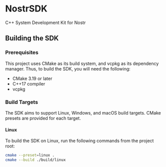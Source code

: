 # NostrSDK

C++ System Development Kit for Nostr

## Building the SDK

### Prerequisites

This project uses CMake as its build system, and vcpkg as its dependency manager.  Thus, to build the SDK, you will need the following:

- CMake 3.19 or later
- C++17 compiler
- vcpkg

### Build Targets

The SDK aims to support Linux, Windows, and macOS build targets.  CMake presets are provided for each target.

#### Linux

To build the SDK on Linux, run the following commands from the project root:

```bash
cmake --preset=linux .
cmake --build ./build/linux
```
